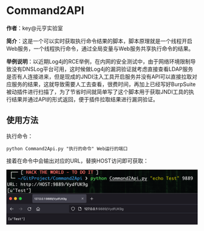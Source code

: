 # Command2API

**作者**：key@元亨实验室

**简介**：这是一个可以实时获取执行命令结果的脚本，脚本原理就是一个线程开启Web服务，一个线程执行命令，通过全局变量与Web服务共享执行命令的结果。

**举例说明**：以近期Log4j的RCE举例，在内网的安全测试中，由于网络环境限制导致没有DNSLog平台可用，这时候做Log4j的漏洞验证就考虑直接查看LDAP服务是否有人连接进来，但是现成的JNDI注入工具开启服务并没有API可以直接拉取对应服务的结果，这就导致需要人工去查看，很费时间，再加上已经写好BurpSuite被动插件进行扫描了，为了节省时间就简单写了这个脚本用于获取JNDI工具的执行结果并通过API的形式返回，便于插件拉取结果进行漏洞验证。

## 使用方法

执行命令：

```shell
python Command2Api.py "执行的命令" Web运行的端口
```

接着在命令中会输出对应的URL，替换HOST访问即可获取：

![](images/0.png)

